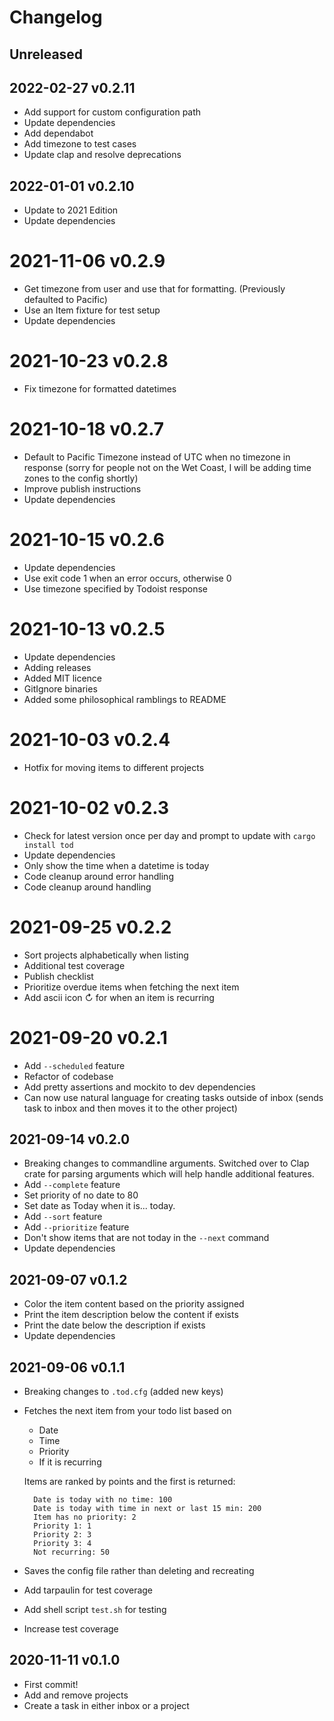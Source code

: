 # Changelog

## Unreleased

## 2022-02-27 v0.2.11
- Add support for custom configuration path
- Update dependencies
- Add dependabot
- Add timezone to test cases
- Update clap and resolve deprecations

## 2022-01-01 v0.2.10
- Update to 2021 Edition
- Update dependencies

# 2021-11-06 v0.2.9
- Get timezone from user and use that for formatting. (Previously defaulted to Pacific)
- Use an Item fixture for test setup
- Update dependencies

# 2021-10-23 v0.2.8
- Fix timezone for formatted datetimes

# 2021-10-18 v0.2.7
- Default to Pacific Timezone instead of UTC when no timezone in response (sorry for people not on the Wet Coast, I will be adding time zones to the config shortly)
- Improve publish instructions
- Update dependencies

# 2021-10-15 v0.2.6
- Update dependencies
- Use exit code 1 when an error occurs, otherwise 0
- Use timezone specified by Todoist response

# 2021-10-13 v0.2.5
- Update dependencies
- Adding releases
- Added MIT licence
- GitIgnore binaries
- Added some philosophical ramblings to README

# 2021-10-03 v0.2.4
- Hotfix for moving items to different projects

# 2021-10-02 v0.2.3
- Check for latest version once per day and prompt to update with `cargo install tod`
- Update dependencies
- Only show the time when a datetime is today
- Code cleanup around error handling
- Code cleanup around handling

# 2021-09-25 v0.2.2
- Sort projects alphabetically when listing
- Additional test coverage
- Publish checklist
- Prioritize overdue items when fetching the next item
- Add ascii icon ↻ for when an item is recurring

# 2021-09-20 v0.2.1
- Add `--scheduled` feature
- Refactor of codebase
- Add pretty assertions and mockito to dev dependencies
- Can now use natural language for creating tasks outside of inbox (sends task to inbox and then moves it to the other project)

## 2021-09-14 v0.2.0
- Breaking changes to commandline arguments. Switched over to Clap crate for parsing arguments which will help handle additional features.
- Add `--complete` feature
- Set priority of no date to 80
- Set date as Today when it is... today.
- Add `--sort` feature
- Add `--prioritize` feature
- Don't show items that are not today in the `--next` command
- Update dependencies

## 2021-09-07 v0.1.2
- Color the item content based on the priority assigned
- Print the item description below the content if exists
- Print the date below the description if exists
- Update dependencies

## 2021-09-06 v0.1.1
- Breaking changes to `.tod.cfg` (added new keys)
- Fetches the next item from your todo list based on
  - Date
  - Time
  - Priority
  - If it is recurring
  
  Items are ranked by points and the first is returned:
  ```
    Date is today with no time: 100
    Date is today with time in next or last 15 min: 200
    Item has no priority: 2
    Priority 1: 1
    Priority 2: 3
    Priority 3: 4
    Not recurring: 50
  ```
- Saves the config file rather than deleting and recreating
- Add tarpaulin for test coverage
- Add shell script `test.sh` for testing
- Increase test coverage

## 2020-11-11 v0.1.0
- First commit!
- Add and remove projects
- Create a task in either inbox or a project
